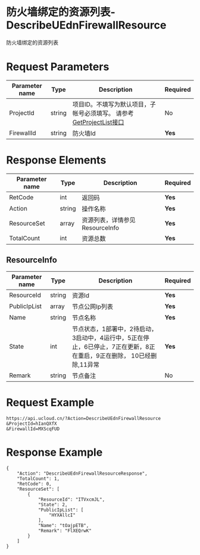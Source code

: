 # 防火墙绑定的资源列表-DescribeUEdnFirewallResource

防火墙绑定的资源列表

# Request Parameters
|Parameter name|Type|Description|Required|
|---|---|---|---|
|ProjectId|string|项目ID。不填写为默认项目，子帐号必须填写。 请参考[GetProjectList接口](api/summary/get_project_list)|No|
|FirewallId|string|防火墙Id|**Yes**|

# Response Elements
|Parameter name|Type|Description|Required|
|---|---|---|---|
|RetCode|int|返回码|**Yes**|
|Action|string|操作名称|**Yes**|
|ResourceSet|array|资源列表，详情参见ResourceInfo|**Yes**|
|TotalCount|int|资源总数|**Yes**|

## ResourceInfo
|Parameter name|Type|Description|Required|
|---|---|---|---|
|ResourceId|string|资源Id|**Yes**|
|PublicIpList|array|节点公网Ip列表|**Yes**|
|Name|string|节点名称|**Yes**|
|State|int|节点状态，1部署中，2待启动，3启动中，4运行中，5正在停止，6已停止，7正在更新，8正在重启，9正在删除， 10已经删除,11异常|**Yes**|
|Remark|string|节点备注|No|

# Request Example
```
https://api.ucloud.cn/?Action=DescribeUEdnFirewallResource
&ProjectId=hIanQXfX
&FirewallId=MXScqFUD
```

# Response Example
```
{
    "Action": "DescribeUEdnFirewallResourceResponse", 
    "TotalCount": 1, 
    "RetCode": 0, 
    "ResourceSet": [
        {
            "ResourceId": "ITVxcmJL", 
            "State": 2, 
            "PublicIpList": [
                "HYXAllcI"
            ], 
            "Name": "tOajpETB", 
            "Remark": "FlXEQrwK"
        }
    ]
}
```

